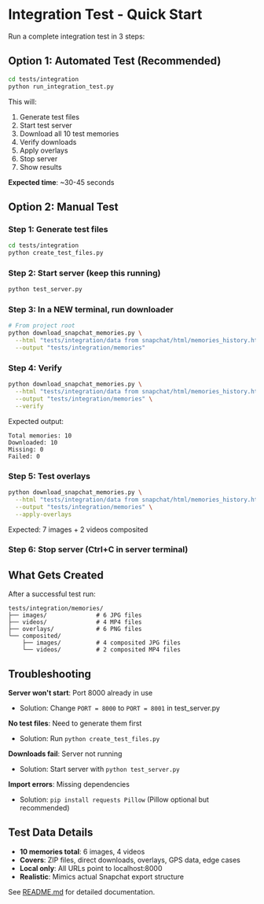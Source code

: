 # Integration Test - Quick Start

Run a complete integration test in 3 steps:

## Option 1: Automated Test (Recommended)

```bash
cd tests/integration
python run_integration_test.py
```

This will:
1. Generate test files
2. Start test server
3. Download all 10 test memories
4. Verify downloads
5. Apply overlays
6. Stop server
7. Show results

**Expected time**: ~30-45 seconds

## Option 2: Manual Test

### Step 1: Generate test files
```bash
cd tests/integration
python create_test_files.py
```

### Step 2: Start server (keep this running)
```bash
python test_server.py
```

### Step 3: In a NEW terminal, run downloader
```bash
# From project root
python download_snapchat_memories.py \
  --html "tests/integration/data from snapchat/html/memories_history.html" \
  --output "tests/integration/memories"
```

### Step 4: Verify
```bash
python download_snapchat_memories.py \
  --html "tests/integration/data from snapchat/html/memories_history.html" \
  --output "tests/integration/memories" \
  --verify
```

Expected output:
```
Total memories: 10
Downloaded: 10
Missing: 0
Failed: 0
```

### Step 5: Test overlays
```bash
python download_snapchat_memories.py \
  --html "tests/integration/data from snapchat/html/memories_history.html" \
  --output "tests/integration/memories" \
  --apply-overlays
```

Expected: 7 images + 2 videos composited

### Step 6: Stop server (Ctrl+C in server terminal)

## What Gets Created

After a successful test run:

```
tests/integration/memories/
├── images/              # 6 JPG files
├── videos/              # 4 MP4 files
├── overlays/            # 6 PNG files
└── composited/
    ├── images/          # 4 composited JPG files
    └── videos/          # 2 composited MP4 files
```

## Troubleshooting

**Server won't start**: Port 8000 already in use
- Solution: Change `PORT = 8000` to `PORT = 8001` in test_server.py

**No test files**: Need to generate them first
- Solution: Run `python create_test_files.py`

**Downloads fail**: Server not running
- Solution: Start server with `python test_server.py`

**Import errors**: Missing dependencies
- Solution: `pip install requests Pillow` (Pillow optional but recommended)

## Test Data Details

- **10 memories total**: 6 images, 4 videos
- **Covers**: ZIP files, direct downloads, overlays, GPS data, edge cases
- **Local only**: All URLs point to localhost:8000
- **Realistic**: Mimics actual Snapchat export structure

See [README.md](README.md) for detailed documentation.
